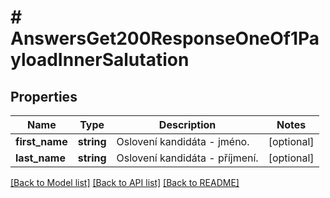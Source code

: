 # # AnswersGet200ResponseOneOf1PayloadInnerSalutation

## Properties

Name | Type | Description | Notes
------------ | ------------- | ------------- | -------------
**first_name** | **string** | Oslovení kandidáta - jméno. | [optional]
**last_name** | **string** | Oslovení kandidáta - příjmení. | [optional]

[[Back to Model list]](../../README.md#models) [[Back to API list]](../../README.md#endpoints) [[Back to README]](../../README.md)
